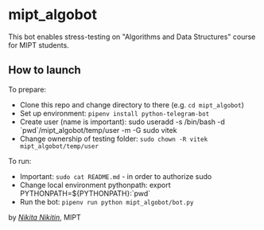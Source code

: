 # mipt_algobot
This bot enables stress-testing on "Algorithms and Data Structures" course for MIPT students.

## How to launch

To prepare:
* Clone this repo and change directory to there (e.g. `cd mipt_algobot`)
* Set up environment:  `pipenv install python-telegram-bot`
* Create user (name is important): sudo useradd -s /bin/bash -d \`pwd\`/mipt_algobot/temp/user -m -G sudo vitek
* Change ownership of testing folder: `sudo chown -R vitek mipt_algobot/temp/user`

To run:
* Important: `sudo cat README.md` - in order to authorize sudo
* Change local environment pythonpath: export PYTHONPATH=${PYTHONPATH}:\`pwd\`
* Run the bot: `pipenv run python mipt_algobot/bot.py`

by [_Nikita Nikitin_](https://vk.com/flekser_from_sirius), MIPT

